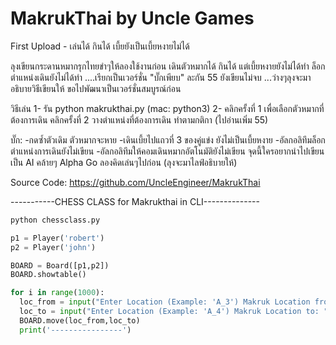 # MakrukThai by Uncle Games
First Upload - เล่นได้ กินได้ เบี้ยยังเป็นเบี้ยหงายไม่ได้

ลุงเขียนกระดานหมากรุกไทยขำๆให้ลองใช้งานก่อน เดินตัวหมากได้ กินได้ แต่เบี้ยหงายยังไม่ได้ทำ ล็อกตำแหน่งเดินยังไม่ได้ทำ ....เรียกเป็นเวอร์ชั่น "บั๊กเพียบ" ละกัน 55 ยังเขียนไม่จบ ...ว่างๆลุงจะมาอธิบายวิธีเขียนให้ ขอไปพัฒนาเป็นเวอร์ชั่นสมบูรณ์ก่อน

วิธีเล่น
1- รัน python makrukthai.py (mac: python3)
2- คลิกครั้งที่ 1 เพื่อเลือกตัวหมากที่ต้องการเดิน คลิกครั้งที่ 2 วางตำแหน่งที่ต้องการเดิน ทำตามกติกา (ไปอ่านเพิ่ม 55)

บั๊ก: 
-กดซ้ำตัวเดิม ตัวหมากจะหาย
-เดินเบี้ยไปแถวที่ 3 ของคู่แข่ง ยังไม่เป็นเบี้ยหงาย
-อัลกอลิทึมล็อกตำแหน่งการเดินยังไม่เขียน
-อัลกอลิทึมให้คอมเดินหมากอัตโนมัติยังไม่เขียน จุดนี้ใครอยากนำไปเขียนเป็น AI คล้ายๆ Alpha Go ลองคิดเล่นๆไปก่อน (ลุงจะมาไลฟ์อธิบายให้)

Source Code: https://github.com/UncleEngineer/MakrukThai

-----------CHESS CLASS for Makrukthai in CLI--------------
```sh
python chessclass.py
```

```python
p1 = Player('robert')
p2 = Player('john')

BOARD = Board([p1,p2])
BOARD.showtable()

for i in range(1000):
  loc_from = input("Enter Location (Example: 'A_3') Makruk Location from: ")
  loc_to = input("Enter Location (Example: 'A_4') Makruk Location to: ")
  BOARD.move(loc_from,loc_to)
  print('----------------')
```
